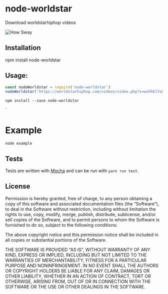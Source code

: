 
# node-worldstar

Download worldstarhiphop videos

![How Sway](https://media.giphy.com/media/hf6rn6G1jFW7u/giphy.gif)

## Installation
npm install node-worldstar

## Usage:

```js
const nodeWorldstar = require('node-worldstar')
nodeWorldstar('https://worldstarhiphop.com/videos/video.php?v=wshhElYoXNmm1rNR0h33')
```

```
npm install --save node-worldstar
```
`

# Example
`node example`

## Tests
Tests are written with [Mocha](http://mochajs.org/) and can be
run with `yarn run test`.

## License

Permission is hereby granted, free of charge, to any person obtaining a copy of this software and associated documentation files (the “Software”), to deal in the Software without restriction, including without limitation the rights to use, copy, modify, merge, publish, distribute, sublicense, and/or sell copies of the Software, and to permit persons to whom the Software is furnished to do so, subject to the following conditions:

The above copyright notice and this permission notice shall be included in all copies or substantial portions of the Software.

THE SOFTWARE IS PROVIDED “AS IS”, WITHOUT WARRANTY OF ANY KIND, EXPRESS OR IMPLIED, INCLUDING BUT NOT LIMITED TO THE WARRANTIES OF MERCHANTABILITY, FITNESS FOR A PARTICULAR PURPOSE AND NONINFRINGEMENT. IN NO EVENT SHALL THE AUTHORS OR COPYRIGHT HOLDERS BE LIABLE FOR ANY CLAIM, DAMAGES OR OTHER LIABILITY, WHETHER IN AN ACTION OF CONTRACT, TORT OR OTHERWISE, ARISING FROM, OUT OF OR IN CONNECTION WITH THE SOFTWARE OR THE USE OR OTHER DEALINGS IN THE SOFTWARE.
